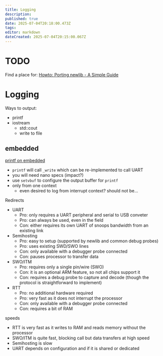 ```yaml
---
title: Logging
description: 
published: true
date: 2025-07-04T20:18:00.473Z
tags: 
editor: markdown
dateCreated: 2025-07-04T20:15:00.067Z
---
```


# TODO

Find a place for: [Howto: Porting newlib - A Simple Guide](https://www.embecosm.com/appnotes/ean9/ean9-howto-newlib-1.0.html#id2719973)

# Logging

Ways to output:
* printf
* iostream
  * std::cout
  * write to file

## embedded

[printf on embedded](https://interrupt.memfault.com/blog/printf-on-embedded)

* `printf` will call `_write` which can be re-implemented to call UART
* you will need nano specs (impact?)
* use `setvbuf` to configure the output buffer for `printf`
* only from one context
  * even desired to log from interrupt context? should not be...
  

Redirects

* UART
  * Pro: only requires a UART peripheral and serial to USB conveter
  * Pro: can always be used, even in the field
  * Con: either requires its own UART of snoops bandwidth from an existing link
* Semihosting
  * Pro: easy to setup (supported by newlib and common debug probes)
  * Pro: uses existing SWD/SWO lines
  * Con: only available with a debugger probe connected
  * Con: pauses processor to transfer data
* SWO/ITM
  * Pro: requires only a single pin/wire (SWO)
  * Con: it is an optional ARM feature, so not all chips support it
  * Con: requires a debug probe to capture and decode (though the protocol is straightforward to implement)
* RTT
  * Pro: no additional hardware required
  * Pro: very fast as it does not interrupt the processor
  * Con: only available with a debugger probe connected
  * Con: requires a bit of RAM

speeds
* RTT is very fast as it writes to RAM and reads memory without the processor
* SWO/ITM is quite fast, blocking call but data transfers at high speed
* Semihosting is slow
* UART depends on configuration and if it is shared or dedicated